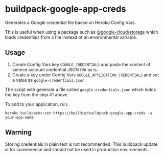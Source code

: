 # buildpack-google-app-creds
Generates a Google credential file based on Heroku Config Vars.

This is useful when using a package such as [@google-cloud/storage](https://www.npmjs.com/package/@google-cloud/storage) which loads credentials from a file instead of an environmental variable.

## Usage

1. Create Config Vars key `GOOGLE_CREDENTIALS` and paste the content of service account credential JSON file as is.
1. Create a key under Config Vars `GOOGLE_APPLICATION_CREDENTIALS` and set a value as `google-credentials.json`.

The script with generate a file called `google-credentials.json` which holds the key from the step #1 above.

To add to your application, run:

```
heroku buildpacks:set https://buildio/buildpack-google-app-creds -a your-app-name
```

## Warning

Storing credentials in plain text is not recommended. This buildpack update is for convenience and should not be used in production environments.
